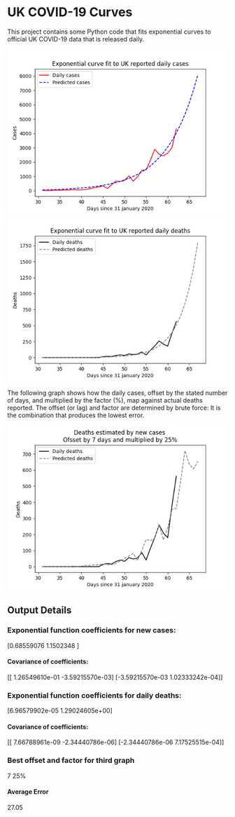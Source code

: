 # UK COVID-19 Curves

This project contains some Python code that fits exponential curves to
official UK COVID-19 data that is released daily.

![Graph of actual cases and exponential curve](cases.png)
![Graph of actual cases and exponential deaths](deaths.png)

The following graph shows how the daily cases, offset by the stated number of days,
and  multiplied by the factor (%), map against actual deaths reported.
The offset (or lag) and factor are determined by brute force:
It is the combination that produces the lowest error.

![Graph of predicted deaths based on earlier new cases](cases-deaths.png)

Output Details
--------------
<h3>Exponential function coefficients for new cases:</h3>
[0.68559076 1.1502348 ]
<h4>Covariance of coefficients:</h4>
[[ 1.26549610e-01 -3.59215570e-03]
 [-3.59215570e-03  1.02333242e-04]]
<h3>Exponential function coefficients for daily deaths:</h3>
[6.96579902e-05 1.29024605e+00]
<h4>Covariance of coefficients:</h4>
[[ 7.66788961e-09 -2.34440786e-06]
 [-2.34440786e-06  7.17525515e-04]] <br/>
<h3>Best offset and factor for third graph</h3>
7 25%
<h4>Average Error</h4>
27.05
